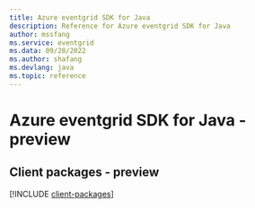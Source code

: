 ```yaml
---
title: Azure eventgrid SDK for Java
description: Reference for Azure eventgrid SDK for Java
author: mssfang
ms.service: eventgrid
ms.data: 09/28/2022
ms.author: shafang
ms.devlang: java
ms.topic: reference
---
```

# Azure eventgrid SDK for Java - preview

## Client packages - preview
[!INCLUDE [client-packages](eventgrid-client-index.md)]